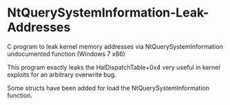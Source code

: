 # NtQuerySystemInformation-Leak-Addresses
C program to leak kernel memory addresses via NtQuerySystemInformation undocumented function (Windows 7 x86)

This program exactly leaks the HalDispatchTable+0x4 very useful in kernel exploits for an arbitrary overwrite bug.

Some structs have been added for load the NtQuerySystemInformation function.

